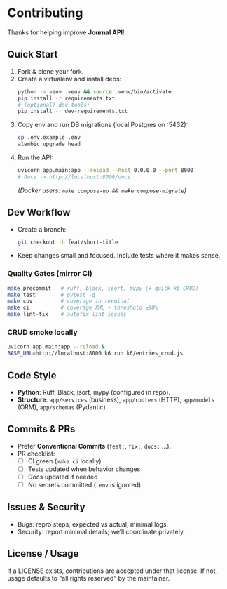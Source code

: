 # Contributing

Thanks for helping improve **Journal API**!

## Quick Start

1. Fork & clone your fork.
2. Create a virtualenv and install deps:
   ```bash
   python -m venv .venv && source .venv/bin/activate
   pip install -r requirements.txt
   # (optional) dev tools:
   pip install -r dev-requirements.txt
   ```
3. Copy env and run DB migrations (local Postgres on :5432):
   ```bash
   cp .env.example .env
   alembic upgrade head
   ```
4. Run the API:
   ```bash
   uvicorn app.main:app --reload --host 0.0.0.0 --port 8000
   # Docs -> http://localhost:8000/docs
   ```
   *(Docker users: `make compose-up && make compose-migrate`)*

## Dev Workflow

- Create a branch:
  ```bash
  git checkout -b feat/short-title
  ```
- Keep changes small and focused. Include tests where it makes sense.

### Quality Gates (mirror CI)

```bash
make precommit   # ruff, black, isort, mypy (+ quick k6 CRUD)
make test        # pytest -q
make cov         # coverage in terminal
make ci          # coverage XML + threshold ≥90%
make lint-fix    # autofix lint issues
```

### CRUD smoke locally

```bash
uvicorn app.main:app --reload &
BASE_URL=http://localhost:8000 k6 run k6/entries_crud.js
```

## Code Style

- **Python**: Ruff, Black, isort, mypy (configured in repo).
- **Structure**: `app/services` (business), `app/routers` (HTTP), `app/models` (ORM), `app/schemas` (Pydantic).

## Commits & PRs

- Prefer **Conventional Commits** (`feat:`, `fix:`, `docs:` …).
- PR checklist:
  - [ ] CI green (`make ci` locally)
  - [ ] Tests updated when behavior changes
  - [ ] Docs updated if needed
  - [ ] No secrets committed (`.env` is ignored)

## Issues & Security

- Bugs: repro steps, expected vs actual, minimal logs.
- Security: report minimal details; we’ll coordinate privately.

## License / Usage

If a LICENSE exists, contributions are accepted under that license. If not, usage defaults to “all rights reserved” by the maintainer.
